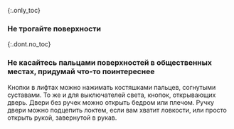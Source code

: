 {:.only_toc}
### Не трогайте поверхности

{:.dont.no_toc}
### Не касайтесь пальцами поверхностей в общественных местах, придумай что-то поинтереснее

Кнопки в лифтах можно нажимать костяшками пальцев, согнутыми суставами. То же и для выключателей света, кнопок, открывающих дверь. Двери без ручек можно открыть бедром или плечом. Ручку двери можно подцепить локтем, если вам хватит ловкости, или просто открыть рукой, завернутой в рукав.
